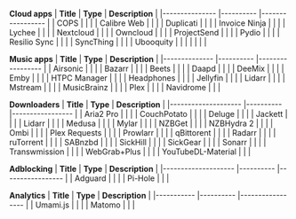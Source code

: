 **Cloud apps**
| **Title**     	| **Type** 	| **Description** 	|
|---------------	|----------	|-----------------	|
| COPS          	|          	|                 	|
| Calibre Web   	|          	|                 	|
| Duplicati     	|          	|                 	|
| Invoice Ninja 	|          	|                 	|
| Lychee        	|          	|                 	|
| Nextcloud     	|          	|                 	|
| Owncloud      	|          	|                 	|
| ProjectSend   	|          	|                 	|
| Pydio         	|          	|                 	|
| Resilio Sync  	|          	|                 	|
| SyncThing     	|          	|                 	|
| Ubooquity     	|          	|                 	|
|               	|          	|                 	|

**Music apps**
| **Title**    	| **Type** 	| **Description** 	|
|--------------	|----------	|-----------------	|
| Airsonic     	|          	|                 	|
| Bazarr       	|          	|                 	|
| Beets        	|          	|                 	|
| Daapd        	|          	|                 	|
| DeeMix       	|          	|                 	|
| Emby         	|          	|                 	|
| HTPC Manager 	|          	|                 	|
| Headphones   	|          	|                 	|
| Jellyfin     	|          	|                 	|
| Lidarr       	|          	|                 	|
| Mstream      	|          	|                 	|
| MusicBrainz  	|          	|                 	|
| Plex         	|          	|                 	|
| Navidrome    	|          	|                 	|

**Downloaders**
| **Title**          	| **Type** 	| **Description** 	|
|--------------------	|----------	|-----------------	|
| Aria2 Pro          	|          	|                 	|
| CouchPotato        	|          	|                 	|
| Deluge             	|          	|                 	|
| Jackett            	|          	|                 	|
| Lidarr             	|          	|                 	|
| Medusa             	|          	|                 	|
| Mylar              	|          	|                 	|
| NZBGet             	|          	|                 	|
| NZBHydra 2         	|          	|                 	|
| Ombi               	|          	|                 	|
| Plex Requests      	|          	|                 	|
| Prowlarr           	|          	|                 	|
| qBittorent         	|          	|                 	|
| Radarr             	|          	|                 	|
| ruTorrent          	|          	|                 	|
| SABnzbd            	|          	|                 	|
| SickHill           	|          	|                 	|
| SickGear           	|          	|                 	|
| Sonarr             	|          	|                 	|
| Transwmission      	|          	|                 	|
| WebGrab+Plus       	|          	|                 	|
| YouTubeDL-Material 	|          	|                 	|

**Adblocking**
| **Title**          	| **Type** 	| **Description** 	|
|--------------------	|----------	|-----------------	|
| Adguard            	|          	|                 	|
| Pi-Hole           	|          	|                 	|

**Analytics**
| **Title** 	| **Type** 	| **Description** 	|
|-----------	|----------	|-----------------	|
| Umami.js  	|          	|                 	|
| Matomo    	|          	|                 	|
